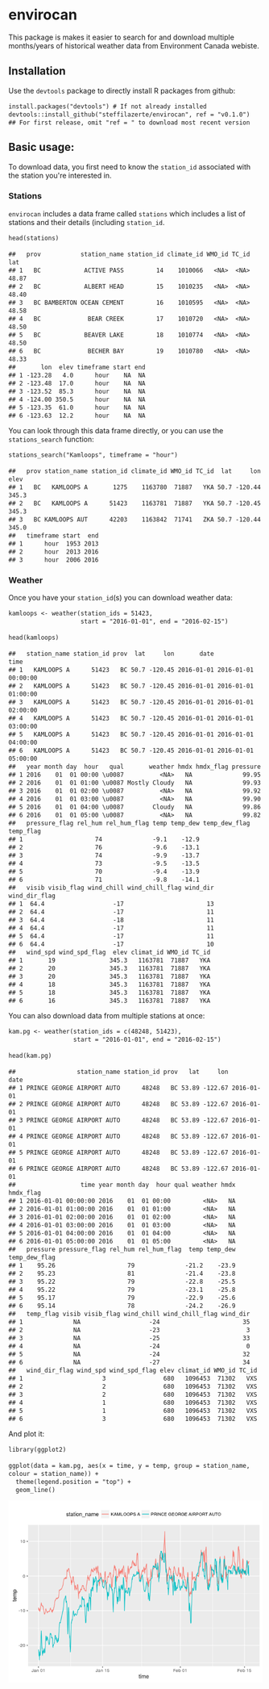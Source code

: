 envirocan
=========

This package is makes it easier to search for and download multiple
months/years of historical weather data from Environment Canada webiste.

Installation
------------

Use the `devtools` package to directly install R packages from github:

    install.packages("devtools") # If not already installed
    devtools::install_github("steffilazerte/envirocan", ref = "v0.1.0") 
    ## For first release, omit "ref = " to download most recent version

Basic usage:
------------

To download data, you first need to know the `station_id` associated
with the station you're interested in.

### Stations

`envirocan` includes a data frame called `stations` which includes a
list of stations and their details (including `station_id`.

    head(stations)

    ##   prov           station_name station_id climate_id WMO_id TC_id   lat
    ## 1   BC            ACTIVE PASS         14    1010066   <NA>  <NA> 48.87
    ## 2   BC            ALBERT HEAD         15    1010235   <NA>  <NA> 48.40
    ## 3   BC BAMBERTON OCEAN CEMENT         16    1010595   <NA>  <NA> 48.58
    ## 4   BC             BEAR CREEK         17    1010720   <NA>  <NA> 48.50
    ## 5   BC            BEAVER LAKE         18    1010774   <NA>  <NA> 48.50
    ## 6   BC             BECHER BAY         19    1010780   <NA>  <NA> 48.33
    ##       lon  elev timeframe start end
    ## 1 -123.28   4.0      hour    NA  NA
    ## 2 -123.48  17.0      hour    NA  NA
    ## 3 -123.52  85.3      hour    NA  NA
    ## 4 -124.00 350.5      hour    NA  NA
    ## 5 -123.35  61.0      hour    NA  NA
    ## 6 -123.63  12.2      hour    NA  NA

You can look through this data frame directly, or you can use the
`stations_search` function:

    stations_search("Kamloops", timeframe = "hour")

    ##   prov station_name station_id climate_id WMO_id TC_id  lat     lon  elev
    ## 1   BC   KAMLOOPS A       1275    1163780  71887   YKA 50.7 -120.44 345.3
    ## 2   BC   KAMLOOPS A      51423    1163781  71887   YKA 50.7 -120.45 345.3
    ## 3   BC KAMLOOPS AUT      42203    1163842  71741   ZKA 50.7 -120.44 345.0
    ##   timeframe start  end
    ## 1      hour  1953 2013
    ## 2      hour  2013 2016
    ## 3      hour  2006 2016

### Weather

Once you have your `station_id`(s) you can download weather data:

    kamloops <- weather(station_ids = 51423,
                        start = "2016-01-01", end = "2016-02-15")
                        
    head(kamloops)

    ##   station_name station_id prov  lat     lon       date                time
    ## 1   KAMLOOPS A      51423   BC 50.7 -120.45 2016-01-01 2016-01-01 00:00:00
    ## 2   KAMLOOPS A      51423   BC 50.7 -120.45 2016-01-01 2016-01-01 01:00:00
    ## 3   KAMLOOPS A      51423   BC 50.7 -120.45 2016-01-01 2016-01-01 02:00:00
    ## 4   KAMLOOPS A      51423   BC 50.7 -120.45 2016-01-01 2016-01-01 03:00:00
    ## 5   KAMLOOPS A      51423   BC 50.7 -120.45 2016-01-01 2016-01-01 04:00:00
    ## 6   KAMLOOPS A      51423   BC 50.7 -120.45 2016-01-01 2016-01-01 05:00:00
    ##   year month day  hour   qual       weather hmdx hmdx_flag pressure
    ## 1 2016    01  01 00:00 \u0087          <NA>   NA              99.95
    ## 2 2016    01  01 01:00 \u0087 Mostly Cloudy   NA              99.93
    ## 3 2016    01  01 02:00 \u0087          <NA>   NA              99.92
    ## 4 2016    01  01 03:00 \u0087          <NA>   NA              99.90
    ## 5 2016    01  01 04:00 \u0087        Cloudy   NA              99.86
    ## 6 2016    01  01 05:00 \u0087          <NA>   NA              99.82
    ##   pressure_flag rel_hum rel_hum_flag temp temp_dew temp_dew_flag temp_flag
    ## 1                    74              -9.1    -12.9                        
    ## 2                    76              -9.6    -13.1                        
    ## 3                    74              -9.9    -13.7                        
    ## 4                    73              -9.5    -13.5                        
    ## 5                    70              -9.4    -13.9                        
    ## 6                    71              -9.8    -14.1                        
    ##   visib visib_flag wind_chill wind_chill_flag wind_dir wind_dir_flag
    ## 1  64.4                   -17                       13              
    ## 2  64.4                   -17                       11              
    ## 3  64.4                   -18                       11              
    ## 4  64.4                   -17                       11              
    ## 5  64.4                   -17                       11              
    ## 6  64.4                   -17                       10              
    ##   wind_spd wind_spd_flag  elev climat_id WMO_id TC_id
    ## 1       19               345.3   1163781  71887   YKA
    ## 2       20               345.3   1163781  71887   YKA
    ## 3       20               345.3   1163781  71887   YKA
    ## 4       18               345.3   1163781  71887   YKA
    ## 5       18               345.3   1163781  71887   YKA
    ## 6       16               345.3   1163781  71887   YKA

You can also download data from multiple stations at once:

    kam.pg <- weather(station_ids = c(48248, 51423),
                      start = "2016-01-01", end = "2016-02-15")
                        
    head(kam.pg)

    ##                 station_name station_id prov   lat     lon       date
    ## 1 PRINCE GEORGE AIRPORT AUTO      48248   BC 53.89 -122.67 2016-01-01
    ## 2 PRINCE GEORGE AIRPORT AUTO      48248   BC 53.89 -122.67 2016-01-01
    ## 3 PRINCE GEORGE AIRPORT AUTO      48248   BC 53.89 -122.67 2016-01-01
    ## 4 PRINCE GEORGE AIRPORT AUTO      48248   BC 53.89 -122.67 2016-01-01
    ## 5 PRINCE GEORGE AIRPORT AUTO      48248   BC 53.89 -122.67 2016-01-01
    ## 6 PRINCE GEORGE AIRPORT AUTO      48248   BC 53.89 -122.67 2016-01-01
    ##                  time year month day  hour qual weather hmdx hmdx_flag
    ## 1 2016-01-01 00:00:00 2016    01  01 00:00         <NA>   NA          
    ## 2 2016-01-01 01:00:00 2016    01  01 01:00         <NA>   NA          
    ## 3 2016-01-01 02:00:00 2016    01  01 02:00         <NA>   NA          
    ## 4 2016-01-01 03:00:00 2016    01  01 03:00         <NA>   NA          
    ## 5 2016-01-01 04:00:00 2016    01  01 04:00         <NA>   NA          
    ## 6 2016-01-01 05:00:00 2016    01  01 05:00         <NA>   NA          
    ##   pressure pressure_flag rel_hum rel_hum_flag  temp temp_dew temp_dew_flag
    ## 1    95.26                    79              -21.2    -23.9              
    ## 2    95.23                    81              -21.4    -23.8              
    ## 3    95.22                    79              -22.8    -25.5              
    ## 4    95.22                    79              -23.1    -25.8              
    ## 5    95.17                    79              -22.9    -25.6              
    ## 6    95.14                    78              -24.2    -26.9              
    ##   temp_flag visib visib_flag wind_chill wind_chill_flag wind_dir
    ## 1              NA                   -24                       35
    ## 2              NA                   -23                        3
    ## 3              NA                   -25                       33
    ## 4              NA                   -24                        0
    ## 5              NA                   -24                       32
    ## 6              NA                   -27                       34
    ##   wind_dir_flag wind_spd wind_spd_flag elev climat_id WMO_id TC_id
    ## 1                      3                680   1096453  71302   VXS
    ## 2                      2                680   1096453  71302   VXS
    ## 3                      2                680   1096453  71302   VXS
    ## 4                      1                680   1096453  71302   VXS
    ## 5                      1                680   1096453  71302   VXS
    ## 6                      3                680   1096453  71302   VXS

And plot it:

    library(ggplot2)

    ggplot(data = kam.pg, aes(x = time, y = temp, group = station_name, colour = station_name)) +
      theme(legend.position = "top") +
      geom_line()

![](Readme_files/figure-markdown_strict/unnamed-chunk-7-1.png)<!-- -->
